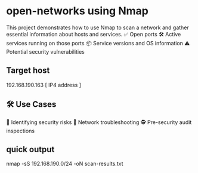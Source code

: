 # open-networks using Nmap
This project demonstrates how to use Nmap to scan a network and gather essential information about hosts and services.
✅ Open ports
🛠️ Active services running on those ports
📦 Service versions and OS information
⚠️ Potential security vulnerabilities
## Target host
192.168.190.163 [ IP4 address ]
## 🛠️ Use Cases
🔐 Identifying security risks
🔌 Network troubleshooting
🕵️ Pre-security audit inspections
## quick output 
nmap -sS 192.168.190.0/24 -oN scan-results.txt






